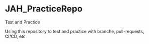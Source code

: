 # JAH_PracticeRepo
Test and Practice


Using this repository to test and practice with branche, pull-requests, CI/CD, etc.
